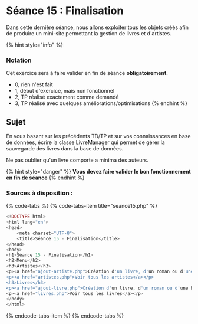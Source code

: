 # Séance 15 : Finalisation

Dans cette dernière séance, nous allons exploiter tous les objets créés afin de produire un mini-site permettant la gestion de livres et d'artistes.



{% hint style="info" %}
### Notation

Cet exercice sera à faire valider en fin de séance **obligatoirement**.

* 0, rien n'est fait
* 1, début d'exercice, mais non fonctionnel
* 2, TP réalisé exactement comme demandé
* 3, TP réalisé avec quelques améliorations/optimisations
{% endhint %}

## Sujet

En vous basant sur les précédents TD/TP et sur vos connaissances en base de données, écrire la classe LivreManager qui permet de gérer la sauvegarde des livres dans la base de données.

Ne pas oublier qu'un livre comporte a minima des auteurs.

{% hint style="danger" %}
**Vous devez faire valider le bon fonctionnement en fin de séance**
{% endhint %}

### Sources à disposition :

{% code-tabs %}
{% code-tabs-item title="seance15.php" %}
```php
<!DOCTYPE html>
<html lang="en">
<head>
    <meta charset="UTF-8">
    <title>Séance 15 - Finalisation</title>
</head>
<body>
<h1>Séance 15 - Finalisation</h1>
<h2>Menu</h2>
<h3>Artistes</h3>
<p><a href="ajout-artiste.php">Création d'un livre, d'un roman ou d'une bande dessinées</a></p>
<p><a href="artistes.php">Voir tous les artistes</a></p>
<h3>Livres</h3>
<p><a href="ajout-livre.php">Création d'un livre, d'un roman ou d'une bande dessinées</a></p>
<p><a href="livres.php">Voir tous les livres</a></p>
</body>
</html>

```
{% endcode-tabs-item %}
{% endcode-tabs %}


